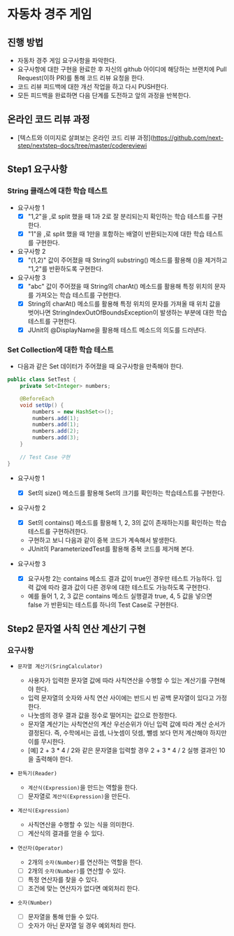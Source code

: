 # 자동차 경주 게임
## 진행 방법
* 자동차 경주 게임 요구사항을 파악한다.
* 요구사항에 대한 구현을 완료한 후 자신의 github 아이디에 해당하는 브랜치에 Pull Request(이하 PR)를 통해 코드 리뷰 요청을 한다.
* 코드 리뷰 피드백에 대한 개선 작업을 하고 다시 PUSH한다.
* 모든 피드백을 완료하면 다음 단계를 도전하고 앞의 과정을 반복한다.

## 온라인 코드 리뷰 과정
* [텍스트와 이미지로 살펴보는 온라인 코드 리뷰 과정](https://github.com/next-step/nextstep-docs/tree/master/codereviewi

## Step1 요구사항
### String 클래스에 대한 학습 테스트
- 요구사항 1
    - [X] "1,2"을 ,로 split 했을 때 1과 2로 잘 분리되는지 확인하는 학습 테스트를 구현한다.
    - [X] "1"을 ,로 split 했을 때 1만을 포함하는 배열이 반환되는지에 대한 학습 테스트를 구현한다.
    
- 요구사항 2
    - [X] "(1,2)" 값이 주어졌을 때 String의 substring() 메소드를 활용해 ()을 제거하고 "1,2"를 반환하도록 구현한다.

- 요구사항 3
    - [X] "abc" 값이 주어졌을 때 String의 charAt() 메소드를 활용해 특정 위치의 문자를 가져오는 학습 테스트를 구현한다.
    - [X] String의 charAt() 메소드를 활용해 특정 위치의 문자를 가져올 때 위치 값을 벗어나면 StringIndexOutOfBoundsException이 발생하는 부분에 대한 학습 테스트를 구현한다.
    - [X] JUnit의 @DisplayName을 활용해 테스트 메소드의 의도를 드러낸다.
    
### Set Collection에 대한 학습 테스트
- 다음과 같은 Set 데이터가 주어졌을 때 요구사항을 만족해야 한다.
```java
public class SetTest {
    private Set<Integer> numbers;

    @BeforeEach
    void setUp() {
        numbers = new HashSet<>();
        numbers.add(1);
        numbers.add(1);
        numbers.add(2);
        numbers.add(3);
    }
    
    // Test Case 구현
}
```
- 요구사항 1
    - [X] Set의 size() 메소드를 활용해 Set의 크기를 확인하는 학습테스트를 구현한다.
    
- 요구사항 2
    - [X] Set의 contains() 메소드를 활용해 1, 2, 3의 값이 존재하는지를 확인하는 학습테스트를 구현하려한다.
    - 구현하고 보니 다음과 같이 중복 코드가 계속해서 발생한다.
    - JUnit의 ParameterizedTest를 활용해 중복 코드를 제거해 본다.

    
- 요구사항 3
    - [X] 요구사항 2는 contains 메소드 결과 값이 true인 경우만 테스트 가능하다. 입력 값에 따라 결과 값이 다른 경우에 대한 테스트도 가능하도록 구현한다.
    - 예를 들어 1, 2, 3 값은 contains 메소드 실행결과 true, 4, 5 값을 넣으면 false 가 반환되는 테스트를 하나의 Test Case로 구현한다.

## Step2 문자열 사칙 연산 계산기 구현

### 요구사항
- `문자열 계산기(SringCalculator)`
    - 사용자가 입력한 문자열 값에 따라 사칙연산을 수행할 수 있는 계산기를 구현해야 한다.
    - 입력 문자열의 숫자와 사칙 연산 사이에는 반드시 빈 공백 문자열이 있다고 가정한다.
    - 나눗셈의 경우 결과 값을 정수로 떨어지는 값으로 한정한다.
    - 문자열 계산기는 사칙연산의 계산 우선순위가 아닌 입력 값에 따라 계산 순서가 결정된다. 즉, 수학에서는 곱셈, 나눗셈이 덧셈, 뺄셈 보다 먼저 계산해야 하지만 이를 무시한다.
    - [예] 2 + 3 * 4 / 2와 같은 문자열을 입력할 경우 2 + 3 * 4 / 2 실행 결과인 10을 출력해야 한다.

- `판독기(Reader)`
    - `계산식(Expression)`을 만드는 역할을 한다.
    - [ ] 문자열로 `계산식(Expression)`을 만든다.
    
- `계산식(Expression)`
    - 사칙연산을 수행할 수 있는 식을 의미한다.
    - [ ] 계산식의 결과를 얻을 수 있다.
    
- `연산자(Operator)`
    - 2개의 `숫자(Number)`를 연산하는 역할을 한다.
    - [ ] 2개의 `숫자(Number)`를 연산할 수 있다.
    - [ ] 특정 연산자를 찾을 수 있다.
    - [ ] 조건에 맞는 연산자가 없다면 예외처리 한다.

- `숫자(Number)`
    - [ ] 문자열을 통해 만들 수 있다.
    - [ ] 숫자가 아닌 문자열 일 경우 예외처리 한다.
